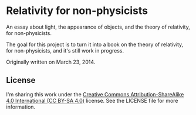 # Relativity for non-physicists

An essay about light, the appearance of objects, and the theory of relativity, for non-physicists.

The goal for this project is to turn it into a book on the theory of relativity, for non-physicists, and it's still work in progress.

Originally written on March 23, 2014.

## License

I'm sharing this work under the [Creative Commons Attribution-ShareAlike 4.0 International (CC BY-SA 4.0)](http://creativecommons.org/licenses/by-sa/4.0/) license. See the LICENSE file for more information.
